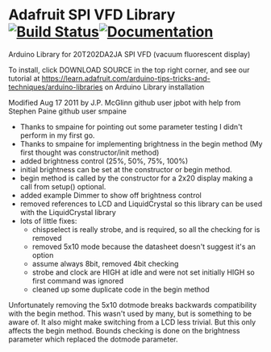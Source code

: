 # Adafruit SPI VFD Library [![Build Status](https://github.com/adafruit/SPI_VFD/workflows/Arduino%20Library%20CI/badge.svg)](https://github.com/adafruit/SPI_VFD/actions)[![Documentation](https://github.com/adafruit/ci-arduino/blob/master/assets/doxygen_badge.svg)](http://adafruit.github.io/SPI_VFD/html/index.html)

Arduino Library for 20T202DA2JA SPI VFD (vacuum fluorescent display) 

To install, click DOWNLOAD SOURCE in the top right corner, and see our tutorial at https://learn.adafruit.com/arduino-tips-tricks-and-techniques/arduino-libraries on Arduino Library installation

Modified Aug 17 2011 by J.P. McGlinn github user jpbot with help from Stephen Paine github user smpaine

- Thanks to smpaine for pointing out some parameter testing I didn't perform in my first go.
- Thanks to smpaine for implementing brightness in the begin method (My first thought was constructor/init method)
- added brightness control (25%, 50%, 75%, 100%)
- initial brightness can be set at the constructor or begin method.
- begin method is called by the constructor for a 2x20 display making a call from setup() optional.
- added example Dimmer to show off brightness control
- removed references to LCD and LiquidCrystal so this library can be used with the LiquidCrystal library
- lots of little fixes:
  - chispselect is really strobe, and is required, so all the checking for is removed
  - removed 5x10 mode because the datasheet doesn't suggest it's an option
  - assume always 8bit, removed 4bit checking
  - strobe and clock are HIGH at idle and were not set initially HIGH so first command was ignored
  - cleaned up some duplicate code in the begin method

Unfortunately removing the 5x10 dotmode breaks backwards compatibility with the begin method. This wasn't used by many, but is something to be aware of. It also might make switching from a LCD less trivial. But this only affects the begin method. Bounds checking is done on the brightness parameter which replaced the dotmode parameter.
